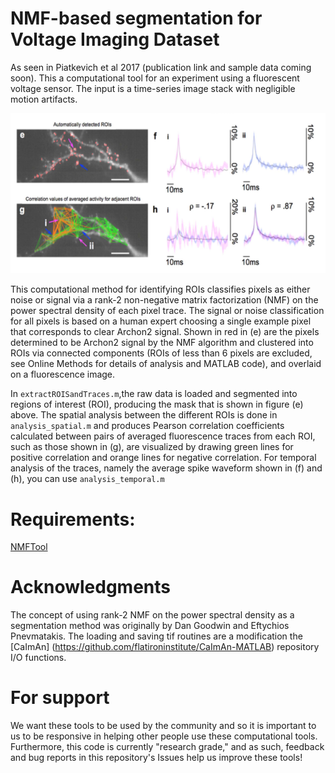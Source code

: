 # NMF-based segmentation for Voltage Imaging Dataset

As seen in Piatkevich et al 2017 (publication link and sample data coming soon). This a computational tool for an experiment using a fluorescent voltage sensor. The input is a time-series image stack with negligible motion artifacts.

![Image](suppfig19.png)

This computational method for identifying ROIs classifies pixels as either noise or signal via a rank-2 non-negative matrix factorization (NMF) on the power spectral density of each pixel trace. The signal or noise classification for all pixels is based on a human expert choosing a single example pixel that corresponds to clear Archon2 signal. Shown in red in (e) are the pixels determined to be Archon2 signal by the NMF algorithm and clustered into ROIs via connected components (ROIs of less than 6 pixels are excluded, see Online Methods for details of analysis and MATLAB code), and overlaid on a fluorescence image.

In `extractROISandTraces.m`,the raw data is loaded and segmented into regions of interest (ROI), producing the mask that is shown in figure (e) above. The spatial analysis between the different ROIs is done in `analysis_spatial.m` and produces Pearson correlation coefficients calculated between pairs of averaged fluorescence traces from each ROI, such as those shown in (g), are visualized by drawing green lines for positive correlation and orange lines for negative correlation. For temporal analysis of the traces, namely the average spike waveform shown in (f) and (h), you can use `analysis_temporal.m`

# Requirements:
[NMFTool](https://sites.google.com/site/nmftool/)

# Acknowledgments
The concept of using rank-2 NMF on the power spectral density as a segmentation method was originally by Dan Goodwin and Eftychios Pnevmatakis. The loading and saving tif routines are a modification the [CaImAn] (https://github.com/flatironinstitute/CaImAn-MATLAB) repository I/O functions. 

# For support
We want these tools to be used by the community and so it is important to us to be responsive in helping other people use these computational tools. Furthermore, this code is currently "research grade," and as such, feedback and bug reports in this repository's Issues help us improve these tools! 
